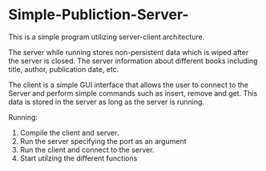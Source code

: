 # Simple-Publiction-Server-

This is a simple program utilizing server-client architecture.

The server while running stores non-persistent data which is wiped after the
server is closed. The server information about different books including title,
author, publication date, etc.

The client is a simple GUI interface that allows the user to connect to the Server
and perform simple commands such as insert, remove and get. This data is stored
in the server as long as the server is running.

Running:
1. Compile the client and server.
2. Run the server specifying the port as an argument
3. Run the client and connect to the server.
4. Start utilzing the different functions
